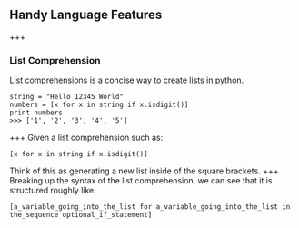 ## Handy Language Features
+++
### List Comprehension
List comprehensions is a concise way to create lists in python.
```
string = "Hello 12345 World"
numbers = [x for x in string if x.isdigit()]
print numbers
>>> ['1', '2', '3', '4', '5']
```
<!--  http://www.pythonforbeginners.com/basics/list-comprehensions-in-python -->
+++
Given a list comprehension such as:
```
[x for x in string if x.isdigit()]
```
Think of this as generating a new list inside of the square brackets.
+++
Breaking up the syntax of the list comprehension, we can see that it is structured roughly like:
```
[a_variable_going_into_the_list for a_variable_going_into_the_list in the_sequence optional_if_statement]
```
